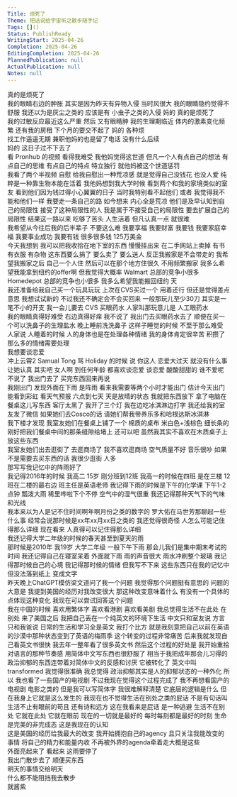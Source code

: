 ```yaml
---      
Title: 烦死了      
Theme: 把话说给宇宙听之散步随手记      
Tags: []()      
Status: PublishReady      
WritingStart: 2025-04-26      
Completion: 2025-04-26      
EditingCompletion: 2025-04-26      
PlannedPublication: null      
ActualPublication: null      
Notes: null      
---        
```

真的是烦死了          
我的眼睛右边的肿胀 其实是因为昨天有异物入侵 当时风很大 我的眼睛隐约觉得不舒服 我还以为是灰尘之类的 应该是有 小虫子之类的入侵 妈的 真的是烦死了        
我的过敏反应最近这么严重 然后 又有眼睛肿 我的生理期临近 体内的激素变化频繁 还有我的房租 下个月的要交不起了 妈的 各种烦        
找工作遥遥无期 兼职他妈的也是留了电话 没有什么后续        
妈的 这日子过不下去了        
看 Pronhub 的视频 看得我难受 我他妈觉得这世道 但凡一个人有点自己的想法 有点自己的思维 有点自己的特点 特立独行 就他妈被这个世道惩罚        
我看了两个半视频 自慰 给我自慰出一种荒凉感 就是觉得自己没钱花 也没人爱 纯粹是一种靠生物本能在活着 我他妈想到我大学时候 看到两个和我的家境类似的室友 看到他们因为钱过得小心翼翼的日子 当时我特别看不起他们 或者 我觉得我不能和他们一样 我要走一条自己的路 如今想来 内心全是荒凉 他们是及早认知到自己的局限性 接受了这种局限性的人 我是属于不接受自己的局限性 要去扩展自己的局限性 结果这一路以来 吃够了苦头 人生活着 但凡认真一点 就很难        
我希望从今往后我的后半辈子 不要这么难 我要享福 我要财富 我要钱 我要家庭幸福 我要事业成功 我要有钱 很多很多钱 125万美金        
今天我想到 我可以把我收拾在地下室的东西 慢慢挂出来 在二手网站上卖掉 有书 有衣服 有杂物 这东西要么捐了 要么卖了 要么送人 反正我搬家是不会带走的 我希望我搬家之后 自己一个人住 然后可以在那个地方住很久 不用频繁搬家 我多么希望我能拿到纽约的offer啊 但我觉得大概率 Walmart 总部的竞争小很多 Homedepot 总部的竞争也小很多 我多么希望我能搬回纽约 天        
我还准备给我自己买一个玩具玩玩 上次在CVS买过一个 用着还行 但还是觉得差点意思 我想试试新的 不过我还不确定会不会买回来 一般那玩儿至少30刀 其实是一笔不小的开支  我一会儿要去 CVS 买眼药水 人家叫那玩意儿是 人工眼药水        
我的眼睛真得好难受 右边真得好痒 我不说了 我出门去买眼药水去了 顺便在买一个可以洗鼻子的生理盐水 晚上睡前洗洗鼻子 这样子睡觉的时候 不至于那么难受        
人家说 人睡着的时候 人的身体也是在处理各种情绪 我的身体肯定很辛苦 积攒了那么多的情绪需要处理        
我想要谈恋爱        
冲上云霄2 Samual Tong 骂 Holiday 的时候 说 你这人 恋爱大过天 就没有什么事让她认真 其实吧 女人啊 到任何年龄 都喜欢谈恋爱 谈恋爱 酸酸甜甜的 谁不爱呢        
不说了 我出门去了 买完东西回来再说        
我刚出门 发现外面在下雨 是阵雨 看来我需要等两个小时才能出门 估计今天出门能看到彩虹 看天气预报 六点到七天 天是放晴的状态 我就把东西放下 拿了电脑在餐桌这儿写东西 客厅太黑了 我开了三个灯 我在边吃冰淇淋边打字 我还给我的室友发了微信 如果她们去Cosco的话 请她们帮我带养乐多和哈根达斯冰淇淋        
我下楼才发现 我室友她们在餐桌上铺了一个 棉质的桌布 米白色+浅棕色 细长条的 刚好把我们餐桌中间的那条缝隙给堵上 还可以吧 虽然我其实不喜欢在木质桌子上放这些东西        
我室友她们出去逛街了 去逛商场了 我不喜欢逛商场 空气质量不好 音乐很吵 如果不是需要去买东西的话 我很少逛街 人多        
那写写我记忆中的阵雨好了        
我记得2016年的时候 我高二 15岁 刚分班到12班 我高一的时候在四班 是在三楼 12班在二楼的最右边 班主任是英语老师 我记得下雨的时候是下午的化学课 下午1-2点钟 瓢泼大雨 稀里哗啦下个不停 空气中的湿气很重 我还记得那种天气下的气味和光线        
我本来以为人是记不住时间啊年啊月份之类的数字的 罗大佑在马世芳那聊起一些什么事 经常会说那时候是xx年xx月xx日之类的 我还觉得很奇怪 人怎么可能记住得那么详细 现在看来 人真得可以记住得那么详细        
我还记得大学二年级的时候的春天甚至到夏天的雨        
那时候是2010年 我19岁 大学二年级 一般下午下雨 那会儿我们是集中期末考试的时间 我还记得自己在寝室呆着 外面就下雨 雨的声音很大  雨水冲刷整个玻璃 我记得那时候自己的心境 我记得那时候的情绪 但我写不下来 这些东西只在我的记忆中 但没法落到纸上 变成文字        
昨天晚上ChatGPT模仿梁文道问了我一个问题 我觉得那个问题挺有意思的 问题的大意是 我提到美国的经历对我改变很大 那这种改变意味着什么 有没有一个具体的点体现这种变化 我现在可以尝试回答这个问题        
我在中国的时候 喜欢用繁体字 喜欢看港剧 喜欢看美剧 我总觉得生活不在此处 在别处 来了美国之后 我把自己丢在一个纯英文的环境下生活 中文只和室友说 方言只和我爸说 日常的生活和学习全是英文 我打个比方 就是我刻意把自己以前在英语的沙漠中那种状态变到了英语的梅雨季 这个转变的过程非常痛苦 后来我就发现自己看英文书很快 我去年一整年看了很多英文书 然后这个过程的好处是 我开始重拾对语言的那种节奏感 用简体中文写东西也很舒服了 相当于我把成年那会儿习得的政治抑郁的东西连带着对简体中文的反感和讨厌 它被转化了 英文中叫 transformed 我觉得很准确 我总觉得 政治抑郁其实是人的抑郁状态的一种外化 所以 我也看了一些国产的电视剧 不过我现在觉得这个过程完成了 我不再想看国产的电视剧 电影之类的 但是我可以写简体字 我很难解释清楚 它底层的逻辑是什么 但在我身上它就是这么发生的 我现在也不觉得生活在别处之类的屁话 不是有句话叫 生活不止有眼前的苟且 还有诗和远方 这在我看来是屁话 是一种逃避 生活不在别处 它就在此处 它就在眼前 现在的一切就是最好的 每时每刻都是最好的时刻 生命是完美的非完成态 这是我现在的认知        
这是美国的经历给我最大的改变 我开始拥抱自己的agency 且只关注我能改变的事情 将自己的精力和能量内收 不再被外界的agenda牵着走大概是这些        
外面亮起来了 看起来 这雨要停了        
我出门散步去了 顺便买东西        
明天的事情交给明天        
什么都不能阻挡我去散步        
就酱紫          
      